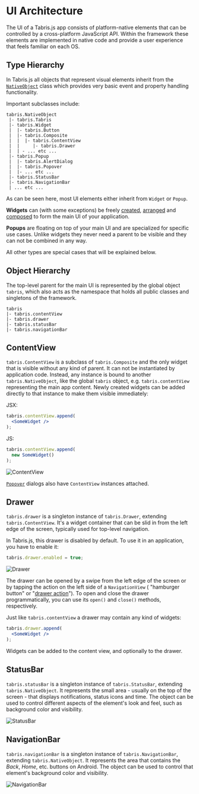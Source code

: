 ---
---
# UI Architecture

The UI of a Tabris.js app consists of platform-native elements that can be controlled by a cross-platform JavaScript API. Within the framework these elements are implemented in native code and provide a user experience that feels familiar on each OS.

## Type Hierarchy

In Tabris.js all objects that represent visual elements inherit from the [`NativeObject`](./api/NativeObject.md) class which provides very basic event and property handling functionality.

Important subclasses include:

```
tabris.NativeObject
 |- tabris.Tabris
 |- tabris.Widget
 |  |- tabris.Button
 |  |- tabris.Composite
 |  |  |- tabris.ContentView
 |  |     |- tabris.Drawer
 |  | - ... etc ...
 |- tabris.Popup
 |  |- tabris.AlertDialog
 |  |- tabris.Popover
 |  |- ... etc ...
 |- tabris.StatusBar
 |- tabris.NavigationBar
 | ... etc ...
```

As can be seen here, most UI elements either inherit from `Widget` or `Popup`.

**Widgets** can (with some exceptions) be freely [created](./widget-basics.md#hello-world), [arranged](./layout.md) and [composed](./widget-basics.md#composition) to form the main UI of your application.

**Popups** are floating on top of your main UI and are specialized for specific use cases. Unlike widgets they never need a parent to be visible and they can not be combined in any way.

All other types are special cases that will be explained below.

## Object Hierarchy

The top-level parent for the main UI is represented by the global object `tabris`, which also acts as the namespace that holds all public classes and singletons of the framework.

```
tabris
|- tabris.contentView
|- tabris.drawer
|- tabris.statusBar
|- tabris.navigationBar
```

## ContentView

`tabris.ContentView` is a subclass of `tabris.Composite` and the only widget that is visible without any kind of parent. It can not be instantiated by application code. Instead, any instance is bound to another `tabris.NativeObject`, like the global `tabris` object, e.g. `tabris.contentView` representing the main app content. Newly created widgets can be added directly to that instance to make them visible immediately:

JSX:
```jsx
tabris.contentView.append(
  <SomeWidget />
);
```

JS:
```js
tabris.contentView.append(
  new SomeWidget()
);
```

![ContentView](img/contentview.png)

[`Popover`](./api/Popover.md) dialogs also have `ContentView` instances attached.

## Drawer

`tabris.drawer` is a singleton instance of `tabris.Drawer`, extending `tabris.ContentView`. It's a widget container that can be slid in from the left edge of the screen, typically used for top-level navigation.

In Tabris.js, this drawer is disabled by default. To use it in an application, you have to enable it:

```js
tabris.drawer.enabled = true;
```

![Drawer](img/drawer.png)

The drawer can be opened by a swipe from the left edge of the screen or by tapping the action on the left side of a `NavigationView` ( "hamburger button" or "[drawer action](./api/NavigationView.md#draweractionvisible)"). To open and close the drawer programmatically, you can use its `open()` and `close()` methods, respectively.

Just like `tabris.contentView` a drawer may contain any kind of widgets:

```jsx
tabris.drawer.append(
  <SomeWidget />
);
```

Widgets can be added to the content view, and optionally to the drawer.

## StatusBar

`tabris.statusBar` is a singleton instance of `tabris.StatusBar`, extending `tabris.NativeObject`. It represents the small area - usually on the top of the screen - that displays notifications, status icons and time. The object can be used to control different aspects of the element's look and feel, such as background color and visibility.

![StatusBar](img/statusbar.png)

## NavigationBar

`tabris.navigationBar` is a singleton instance of `tabris.NavigationBar`, extending `tabris.NativeObject`. It represents the area that contains the *Back*, *Home*, etc. buttons on Android. The object can be used to control that element's background color and visibility.

![NavigationBar](img/navigationbar.png)

